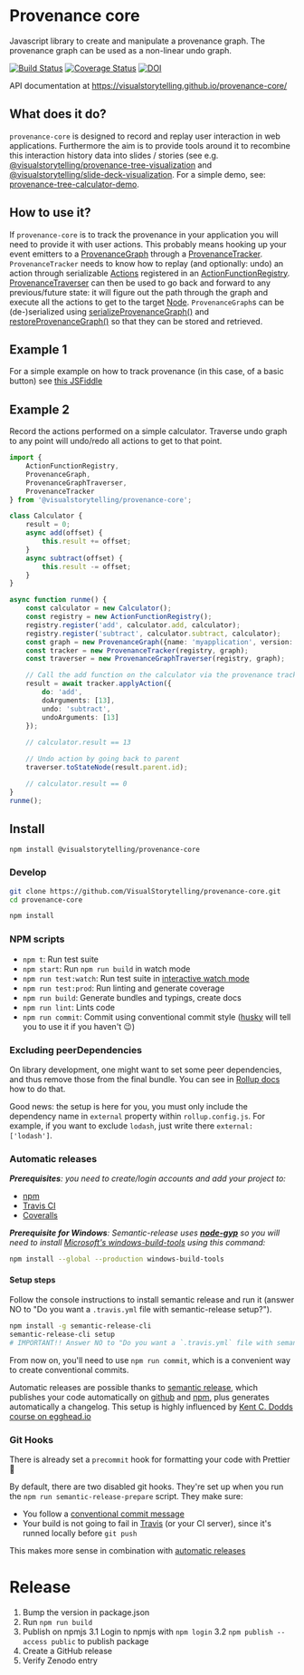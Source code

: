 # Provenance core

Javascript library to create and manipulate a provenance graph.
The provenance graph can be used as a non-linear undo graph.

[![Build Status](https://travis-ci.org/VisualStorytelling/provenance-core.svg?branch=master)](https://travis-ci.org/VisualStorytelling/provenance-core)
[![Coverage Status](https://coveralls.io/repos/github/VisualStorytelling/provenance-core/badge.svg?branch=master)](https://coveralls.io/github/VisualStorytelling/provenance-core?branch=master)
[![DOI](https://zenodo.org/badge/DOI/10.5281/zenodo.1248827.svg)](https://doi.org/10.5281/zenodo.1248827)

API documentation at https://visualstorytelling.github.io/provenance-core/

## What does it do?
`provenance-core` is designed to record and replay user interaction in web applications. Furthermore the aim is to provide tools around it to recombine this interaction history data into slides / stories (see e.g. [@visualstorytelling/provenance-tree-visualization](https://github.com/VisualStorytelling/provenance-tree-visualization) and [@visualstorytelling/slide-deck-visualization](https://github.com/VisualStorytelling/slide-deck-visualization). For a simple demo, see: [provenance-tree-calculator-demo](https://visualstorytelling.github.io/provenance-tree-calculator-demo/).

## How to use it?
If `provenance-core` is to track the provenance in your application you will need to provide it with user actions. This probably means hooking up your event emitters to a [ProvenanceGraph](https://visualstorytelling.github.io/provenance-core/classes/provenancegraph.html) through a [ProvenanceTracker](https://visualstorytelling.github.io/provenance-core/classes/provenancetracker.html). `ProvenanceTracker` needs to know how to replay (and optionally: undo) an action through serializable [Actions](https://visualstorytelling.github.io/provenance-core/globals.html#reversibleaction) registered in an [ActionFunctionRegistry](https://visualstorytelling.github.io/provenance-core/classes/actionfunctionregistry.html).
[ProvenanceTraverser](https://visualstorytelling.github.io/provenance-core/classes/provenancegraphtraverser.html) can then be used to go back and forward to any previous/future state: it will figure out the path through the graph and execute all the actions to get to the target [Node](https://visualstorytelling.github.io/provenance-core/globals.html#provenancenode).
`ProvenanceGraph`s can be (de-)serialized using [serializeProvenanceGraph()](https://visualstorytelling.github.io/provenance-core/globals.html#serializeprovenancegraph) and [restoreProvenanceGraph()](https://visualstorytelling.github.io/provenance-core/globals.html#restoreprovenancegraph) so that they can be stored and retrieved.

## Example 1
For a simple example on how to track provenance (in this case, of a basic button) see [this JSFiddle](https://jsfiddle.net/5e67pxbL/43/)

## Example 2
Record the actions performed on a simple calculator.
Traverse undo graph to any point will undo/redo all actions to get to that point.

```ts
import { 
    ActionFunctionRegistry, 
    ProvenanceGraph, 
    ProvenanceGraphTraverser, 
    ProvenanceTracker 
} from '@visualstorytelling/provenance-core';

class Calculator {
    result = 0;
    async add(offset) {
        this.result += offset;
    }
    async subtract(offset) {
        this.result -= offset;
    }
}

async function runme() {
    const calculator = new Calculator();
    const registry = new ActionFunctionRegistry();
    registry.register('add', calculator.add, calculator);
    registry.register('subtract', calculator.subtract, calculator);
    const graph = new ProvenanceGraph({name: 'myapplication', version:'1.2.3'});
    const tracker = new ProvenanceTracker(registry, graph);
    const traverser = new ProvenanceGraphTraverser(registry, graph);

    // Call the add function on the calculator via the provenance tracker
    result = await tracker.applyAction({
        do: 'add',
        doArguments: [13],
        undo: 'subtract',
        undoArguments: [13]
    });
    
    // calculator.result == 13

    // Undo action by going back to parent
    traverser.toStateNode(result.parent.id);

    // calculator.result == 0
}
runme();
```

## Install

```
npm install @visualstorytelling/provenance-core
```

### Develop

```bash
git clone https://github.com/VisualStorytelling/provenance-core.git
cd provenance-core

npm install
```

### NPM scripts

 - `npm t`: Run test suite
 - `npm start`: Run `npm run build` in watch mode
 - `npm run test:watch`: Run test suite in [interactive watch mode](http://facebook.github.io/jest/docs/cli.html#watch)
 - `npm run test:prod`: Run linting and generate coverage
 - `npm run build`: Generate bundles and typings, create docs
 - `npm run lint`: Lints code
 - `npm run commit`: Commit using conventional commit style ([husky](https://github.com/typicode/husky) will tell you to use it if you haven't :wink:)

### Excluding peerDependencies

On library development, one might want to set some peer dependencies, and thus remove those from the final bundle. You can see in [Rollup docs](https://rollupjs.org/#peer-dependencies) how to do that.

Good news: the setup is here for you, you must only include the dependency name in `external` property within `rollup.config.js`. For example, if you want to exclude `lodash`, just write there `external: ['lodash']`.

### Automatic releases

_**Prerequisites**: you need to create/login accounts and add your project to:_
 - [npm](https://www.npmjs.com/)
 - [Travis CI](https://travis-ci.org)
 - [Coveralls](https://coveralls.io)

_**Prerequisite for Windows**: Semantic-release uses
**[node-gyp](https://github.com/nodejs/node-gyp)** so you will need to
install
[Microsoft's windows-build-tools](https://github.com/felixrieseberg/windows-build-tools)
using this command:_

```bash
npm install --global --production windows-build-tools
```

#### Setup steps

Follow the console instructions to install semantic release and run it (answer NO to "Do you want a `.travis.yml` file with semantic-release setup?").

```bash
npm install -g semantic-release-cli
semantic-release-cli setup
# IMPORTANT!! Answer NO to "Do you want a `.travis.yml` file with semantic-release setup?" question. It is already prepared for you :P
```

From now on, you'll need to use `npm run commit`, which is a convenient way to create conventional commits.

Automatic releases are possible thanks to [semantic release](https://github.com/semantic-release/semantic-release), which publishes your code automatically on [github](https://github.com/) and [npm](https://www.npmjs.com/), plus generates automatically a changelog. This setup is highly influenced by [Kent C. Dodds course on egghead.io](https://egghead.io/courses/how-to-write-an-open-source-javascript-library)

### Git Hooks

There is already set a `precommit` hook for formatting your code with Prettier :nail_care:

By default, there are two disabled git hooks. They're set up when you run the `npm run semantic-release-prepare` script. They make sure:
 - You follow a [conventional commit message](https://github.com/conventional-changelog/conventional-changelog)
 - Your build is not going to fail in [Travis](https://travis-ci.org) (or your CI server), since it's runned locally before `git push`

This makes more sense in combination with [automatic releases](#automatic-releases)

# Release

1. Bump the version in package.json
2. Run `npm run build`
3. Publish on npmjs
3.1 Login to npmjs with `npm login`
3.2 `npm publish --access public` to publish package
4. Create a GitHub release
5. Verify Zenodo entry
